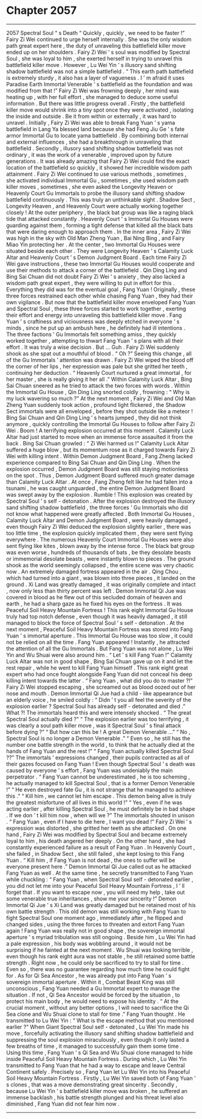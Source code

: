 
# Chapter 2057


---

2057 Spectral Soul “ s Death “ Quickly , quickly , we need to be faster !” Fairy Zi Wei continued to urge herself internally .
She was the only wisdom path great expert here , the duty of unraveling this battlefield killer move ended up on her shoulders .
Fairy Zi Wei ’ s soul was modified by Spectral Soul , she was loyal to him , she exerted herself in trying to unravel this battlefield killer move .
However , Lu Wei Yin ’ s illusory sand shifting shadow battlefield was not a simple battlefield .
“ This earth path battlefield is extremely sturdy , it also has a layer of vagueness . I ’ m afraid it uses Paradise Earth Immortal Venerable ’ s battlefield as the foundation and was modified from that !”
Fairy Zi Wei was frowning deeply , her mind was heating up , with her full effort , she managed to deduce some useful information .
But there was little progress overall .
Firstly , the battlefield killer move would shrink into a tiny spot once they were activated , isolating the inside and outside . Be it from within or externally , it was hard to unravel .
Initially , Fairy Zi Wei was able to break Fang Yuan ’ s yama battlefield in Lang Ya blessed land because she had Feng Jiu Ge ’ s fate armor Immortal Gu to locate yama battlefield .
By combining both internal and external influences , she had a breakthrough in unraveling that battlefield .
Secondly , illusory sand shifting shadow battlefield was not ordinary , it was the work of a venerable , improved upon by future generations .
It was already amazing that Fairy Zi Wei could find the exact location of the battlefield so quickly , it showed her incredible wisdom path attainment .
Fairy Zi Wei continued to use various methods , sometimes , she activated individual Immortal Gu , sometimes , she used wisdom path killer moves , sometimes , she even asked the Longevity Heaven or Heavenly Court Gu Immortals to probe the illusory sand shifting shadow battlefield continuously .
This was truly an unthinkable sight .
Shadow Sect , Longevity Heaven , and Heavenly Court were actually working together closely !
At the outer periphery , the black bat group was like a raging black tide that attacked constantly . Heavenly Court ’ s Immortal Gu Houses were guarding against them , forming a tight defense that killed all the black bats that were daring enough to approach them .
In the inner area , Fairy Zi Wei was high in the sky with Old Man Zheng Yuan , Bai Ning Bing , and Fairy Miao Yin protecting her .
At the center , two Immortal Gu Houses were situated beside each other . They were Longevity Heaven ’ s Calamity Luck Altar and Heavenly Court ’ s Demon Judgment Board . Each time Fairy Zi Wei gave instructions , these two Immortal Gu Houses would cooperate and use their methods to attack a corner of the battlefield .
Qin Ding Ling and Bing Sai Chuan did not doubt Fairy Zi Wei ’ s anxiety , they also lacked a wisdom path great expert , they were willing to put in effort for this .
Everything they did was for the eventual goal , Fang Yuan !
Originally , these three forces restrained each other while chasing Fang Yuan , they had their own vigilance .
But now that the battlefield killer move enveloped Fang Yuan and Spectral Soul , these three forces started to work together , exerting their effort and energy into unraveling this battlefield killer move .
Fang Yuan ’ s craftiness and viciousness was deeply etched in everyone ’ s minds , since he put up an ambush here , he definitely had ill intentions .
The three factions ’ Gu Immortals felt something amiss , they quickly worked together , attempting to thwart Fang Yuan ’ s plans with all their effort .
It was truly a wise decision .
But …
Guh .
Fairy Zi Wei suddenly shook as she spat out a mouthful of blood .
“ Oh ?” Seeing this change , all of the Gu Immortals ’ attention was drawn .
Fairy Zi Wei wiped the blood off the corner of her lips , her expression was pale but she gritted her teeth , continuing her deduction .
“ Heavenly Court nurtured a great immortal , for her master , she is really giving it her all .” Within Calamity Luck Altar , Bing Sai Chuan sneered as he tried to attack the two forces with words .
Within the Immortal Gu House , Qin Ding Ling snorted coldly , frowning : “ Why is my luck wavering so much ?”
At the next moment , Fairy Zi Wei and Old Man Zheng Yuan suddenly took action , profound light flickered , the Shadow Sect immortals were all enveloped , before they shot outside like a meteor !
Bing Sai Chuan and Qin Ding Ling ’ s hearts jumped , they did not think anymore , quickly controlling the Immortal Gu Houses to follow after Fairy Zi Wei .
Boom !
A terrifying explosion occurred at this moment .
Calamity Luck Altar had just started to move when an immense force assaulted it from the back .
Bing Sai Chuan growled : “ Zi Wei harmed us !”
Calamity Luck Altar suffered a huge blow , but its momentum rose as it charged towards Fairy Zi Wei with killing intent .
Within Demon Judgment Board , Fang Zheng lacked experience compared to Bing Sai Chuan and Qin Ding Ling . When the explosion occurred , Demon Judgment Board was still staying motionless on the spot .
Thus , Demon Judgment Board suffered much greater damage than Calamity Luck Altar .
At once , Fang Zheng felt like he had fallen into a tsunami , he was caught unguarded , the entire Demon Judgment Board was swept away by the explosion .
Rumble !
This explosion was created by Spectral Soul ’ s self - detonation .
After the explosion destroyed the illusory sand shifting shadow battlefield , the three forces ’ Gu Immortals who did not know what happened were greatly affected .
Both Immortal Gu Houses , Calamity Luck Altar and Demon Judgment Board , were heavily damaged , even though Fairy Zi Wei deduced the explosion slightly earlier , there was too little time , the explosion quickly implicated them , they were sent flying everywhere .
The numerous Heavenly Court Immortal Gu Houses were also sent flying like kites , blown away by the intense force .
The black bat group was even worse , hundreds of thousands of bats , be they desolate beasts or immemorial desolate beasts , were instantly blown to pieces .
The ground shook as the world seemingly collapsed , the entire scene was very chaotic now .
An extremely damaged fortress appeared in the air .
Qing Chou , which had turned into a giant , was blown into three pieces , it landed on the ground .
Xi Land was greatly damaged , it was originally complete and intact , now only less than thirty percent was left .
Demon Immortal Qi Jue was covered in blood as he flew out of this secluded domain of heaven and earth , he had a sharp gaze as he fixed his eyes on the fortress .
It was Peaceful Soil Heavy Mountain Fortress !
This rank eight Immortal Gu House truly had top notch defense , even though it was heavily damaged , it still managed to block the force of Spectral Soul ’ s self - detonation .
At the next moment , Peaceful Soil Heavy Mountain Fortress was stored into Fang Yuan ’ s immortal aperture .
This Immortal Gu House was too slow , it could not be relied on all the time .
Fang Yuan appeared !
Instantly , he attracted the attention of all the Gu Immortals .
But Fang Yuan was not alone , Lu Wei Yin and Wu Shuai were also around him .
“ Let ’ s kill Fang Yuan !” Calamity Luck Altar was not in good shape , Bing Sai Chuan gave up on it and let the rest repair , while he went to kill Fang Yuan himself .
This rank eight great expert who had once fought alongside Fang Yuan did not conceal his deep killing intent towards the latter .
“ Fang Yuan , what did you do to master ?!” Fairy Zi Wei stopped escaping , she screamed out as blood oozed out of her nose and mouth .
Demon Immortal Qi Jue had a child - like appearance but an elderly voice , he smiled coldly : “ Didn ’ t you all feel the severity of the explosion earlier ? Spectral Soul has already self - detonated and died .”
What ?!
The immortals heard this and were intensely shocked .
“ The great Spectral Soul actually died ?”
“ The explosion earlier was too terrifying , it was clearly a soul path killer move , was it Spectral Soul ’ s final attack before dying ?”
“ But how can this be ! A great Demon Venerable …”
“ No , Spectral Soul is no longer a Demon Venerable .”
“ Even so , he still has the number one battle strength in the world , to think that he actually died at the hands of Fang Yuan and the rest !”
“ Fang Yuan actually killed Spectral Soul ??”
The immortals ’ expressions changed , their pupils contracted as all of their gazes focused on Fang Yuan !
Even though Spectral Soul ’ s death was caused by everyone ’ s effort , Fang Yuan was undeniably the main perpetrator .
“ Fang Yuan cannot be underestimated , he is too scheming , he actually managed to kill Spectral Soul , that is a former Demon Venerable !”
“ He even destroyed fate Gu , it is not strange that he managed to achieve this .”
“ Kill him , we cannot let him escape . This demon being alive is truly the greatest misfortune of all lives in this world !”
“ Yes , even if he was acting earlier , after killing Spectral Soul , he must definitely be in bad shape . If we don ’ t kill him now , when will we ?”
The immortals shouted in unison .
“ Fang Yuan , even if I have to die here , I want you dead !” Fairy Zi Wei ’ s expression was distorted , she gritted her teeth as she attacked .
On one hand , Fairy Zi Wei was modified by Spectral Soul and became extremely loyal to him , his death angered her deeply . On the other hand , she had constantly experienced failure as a result of Fang Yuan . In Heavenly Court , she failed , in Shadow Sect , she still failed , she kept losing to this Fang Yuan .
“ Kill him , if Fang Yuan is not dead , the ones to suffer will be everyone present here .” Demon Immortal Qi Jue called out as he attacked Fang Yuan as well .
At the same time , he secretly transmitted to Fang Yuan while chuckling : “ Fang Yuan , when Spectral Soul self - detonated earlier , you did not let me into your Peaceful Soil Heavy Mountain Fortress , I ’ ll forget that . If you want to escape now , you will need my help , take out some venerable true inheritances , show me your sincerity !”
Demon Immortal Qi Jue ’ s Xi Land was greatly damaged but he retained most of his own battle strength .
This old demon was still working with Fang Yuan to fight Spectral Soul one moment ago , immediately after , he flipped and changed sides , using the three forces to threaten and extort Fang Yuan again !
Fang Yuan was really not in good shape , the sovereign immortal aperture ’ s myriad tribulation was still ongoing .
Beside him , Lu Wei Yin had a pale expression , his body was wobbling around , it would not be surprising if he fainted at the next moment .
Wu Shuai was looking terrible , even though his rank eight aura was not stable , he still retained some battle strength . Right now , he could only be sacrificed to try to stall for time . Even so , there was no guarantee regarding how much time he could fight for .
As for Qi Sea Ancestor , he was already put into Fang Yuan ’ s sovereign immortal aperture . Within it , Combat Beast King was still unconscious , Fang Yuan needed a Gu Immortal expert to manage the situation .
If not , Qi Sea Ancestor would be forced by the situation , to protect his main body , he would need to expose his identity .
“ At the crucial moment , without any better options , I will need to sacrifice the Qi Sea clone and Wu Shuai clone to stall for time .” Fang Yuan thought .
He transmitted to Lu Wei Yin : “ What is the escape method that you mentioned earlier ?”
When Giant Spectral Soul self - detonated , Lu Wei Yin made his move , forcefully activating the illusory sand shifting shadow battlefield and suppressing the soul explosion miraculously , even though it only lasted a few breaths of time , it managed to successfully gain them some time .
Using this time , Fang Yuan ’ s Qi Sea and Wu Shuai clone managed to hide inside Peaceful Soil Heavy Mountain Fortress .
During which , Lu Wei Yin transmitted to Fang Yuan that he had a way to escape and leave Central Continent safely .
Precisely so , Fang Yuan let Lu Wei Yin into his Peaceful Soil Heavy Mountain Fortress .
Firstly , Lu Wei Yin saved both of Fang Yuan ’ s clones , that was a move demonstrating great sincerity .
Secondly , because Lu Wei Yin ’ s battlefield killer move was broken , he suffered an immense backlash , his battle strength plunged and his threat level also diminished , Fang Yuan did not fear him now .

---

